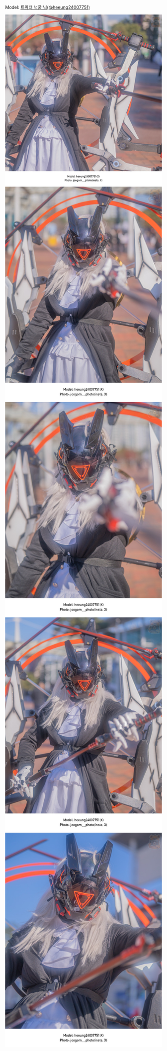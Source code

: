 ﻿---
dddd: 2023.12.03 AGF
nickname: 넉굴
sns_type: x
sns_id: heeung24007751
---

<a name="heeung24007751"></a>
Model: <a href="https://x.com/heeung24007751" target="_blank">트위터 넉굴 님(@heeung24007751)</a>

![DSC08590.jpg](/assets/img/2023/12-03/DSC08590.jpg)
![DSC08592.jpg](/assets/img/2023/12-03/DSC08592.jpg)
![DSC08594.jpg](/assets/img/2023/12-03/DSC08594.jpg)
![DSC08598.jpg](/assets/img/2023/12-03/DSC08598.jpg)
![DSC08602.jpg](/assets/img/2023/12-03/DSC08602.jpg)